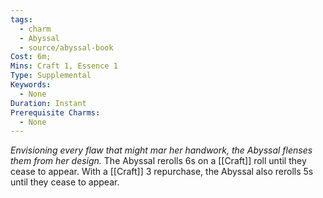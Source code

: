 ```yaml
---
tags:
  - charm
  - Abyssal
  - source/abyssal-book
Cost: 6m; 
Mins: Craft 1, Essence 1
Type: Supplemental
Keywords:
  - None
Duration: Instant
Prerequisite Charms:
  - None
---
```

*Envisioning every flaw that might mar her handwork, the Abyssal flenses them from her design.*
The Abyssal rerolls 6s on a [[Craft]] roll until they cease to appear.
With a [[Craft]] 3 repurchase, the Abyssal also rerolls 5s until they cease to appear.